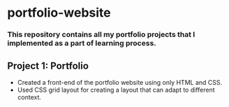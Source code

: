 # portfolio-website
### This repository contains all my portfolio projects that I implemented as a part of learning process.

## Project 1: Portfolio
- Created a front-end of the portfolio website using only HTML and CSS.
- Used CSS grid layout for creating a layout that can adapt to different context.


